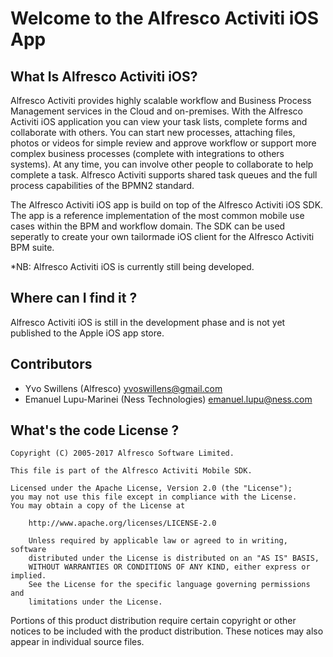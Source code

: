 # Welcome to the Alfresco Activiti iOS App

## What Is Alfresco Activiti iOS?

Alfresco Activiti provides highly scalable workflow and Business Process Management services in the Cloud and on-premises. With the Alfresco Activiti iOS application you can view your task lists, complete forms and collaborate with others. You can start new processes, attaching files, photos or videos for simple review and approve workflow or support more complex business processes (complete with integrations to others systems). At any time, you can involve other people to collaborate to help complete a task. Alfresco Activiti supports shared task queues and the full process capabilities of the BPMN2 standard.

The Alfresco Activiti iOS app is build on top of the Alfresco Activiti iOS SDK.
The app is a reference implementation of the most common mobile use cases within the BPM and workflow domain. 
The SDK can be used seperatly to create your own tailormade iOS client for the Alfresco Activiti BPM suite.

*NB: Alfresco Activiti iOS is currently still being developed.

## Where can I find it ?

Alfresco Activiti iOS is still in the development phase and is not yet published to the Apple iOS app store.

## Contributors

* Yvo Swillens (Alfresco) <yvoswillens@gmail.com>
* Emanuel Lupu-Marinei (Ness Technologies) <emanuel.lupu@ness.com>

## What's the code License ?

```
Copyright (C) 2005-2017 Alfresco Software Limited.

This file is part of the Alfresco Activiti Mobile SDK.

Licensed under the Apache License, Version 2.0 (the "License");
you may not use this file except in compliance with the License.
You may obtain a copy of the License at

    http://www.apache.org/licenses/LICENSE-2.0
    
    Unless required by applicable law or agreed to in writing, software
    distributed under the License is distributed on an "AS IS" BASIS,
    WITHOUT WARRANTIES OR CONDITIONS OF ANY KIND, either express or implied.
    See the License for the specific language governing permissions and
    limitations under the License.
```
Portions of this product distribution require certain copyright or other notices to be included with the product distribution. These notices may also appear in individual source files.
